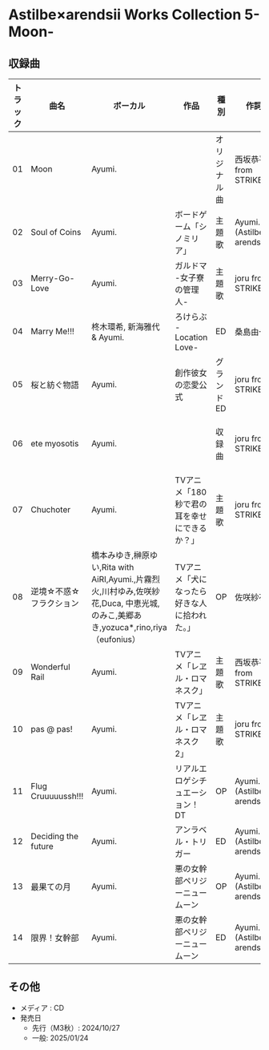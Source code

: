 # Astilbe×arendsii Works Collection 5-Moon-

## 収録曲

| トラック | 曲名 | ボーカル | 作品 | 種別 | 作詞 | 作曲 | 編曲 | その他 | 年 |
|---|---|---|---|---|---|---|---|---|---|
| 01 | Moon | Ayumi. |  | オリジナル曲 | 西坂恭平 from STRIKERS | 西坂恭平 from STRIKERS | 西坂恭平 from STRIKERS | Youtube1万人記念オリジナル曲 | |
| 02 | Soul of Coins | Ayumi. | ボードゲーム「シノミリア」 | 主題歌 | Ayumi.(Astilbe × arendsii) | NAMBO  from STRIKERS | NAMBO  from STRIKERS |  | 2019 |
| 03 | Merry-Go-Love | Ayumi. | ガルドマ -女子寮の管理人- | 主題歌 | joru from STRIKERS | 折倉俊則 from STRIKERS | 折倉俊則 from STRIKERS | | 2013 |
| 04 | Marry Me!!! | 柊木環希, 新海雅代 & Ayumi. | ろけらぶ -Location Love- | ED | 桑島由一 | 斉藤裕也 from STRIKERS | クサノユウキ from STRIKERS | | 2020 |
| 05 | 桜と紡ぐ物語 | Ayumi. | 創作彼女の恋愛公式 | グランドED | joru from STRIKERS | NAMBO  from STRIKERS | NAMBO  from STRIKERS | | 2021 |
| 06 | ete myosotis | Ayumi. |  | 収録曲 | joru from STRIKERS | 細井聡司 from STRIKERS | 細井聡司 from STRIKERS | AYUMI ONE. STRIKERS Compilations「-Glow-」収録曲 | 2019 |
| 07 | Chuchoter | Ayumi. | TVアニメ「180秒で君の耳を幸せにできるか？」 | 主題歌 | joru from STRIKERS | 西坂恭平 from STRIKERS | 西坂恭平 from STRIKERS | | 2021 |
| 08 | 逆境☆不惑☆フラクション | 橋本みゆき,榊原ゆい,Rita with AiRI,Ayumi.,片霧烈火,川村ゆみ,佐咲紗花,Duca, 中恵光城,のみこ,美郷あき,yozuca*,rino,riya（eufonius） | TVアニメ「犬になったら好きな人に拾われた。」 | OP | 佐咲紗花 | 酒井陽一 | 酒井陽一 | | 2023 |
| 09 | Wonderful Rail | Ayumi. | TVアニメ「レヱル・ロマネスク」 | 主題歌 | 西坂恭平 from STRIKERS | 西坂恭平 from STRIKERS | 西坂恭平 from STRIKERS | | 2020 |
| 10 | pas @ pas! | Ayumi. | TVアニメ「レヱル・ロマネスク2」 | 主題歌 | joru from STRIKERS | 西坂恭平 from STRIKERS | 西坂恭平 from STRIKERS | | 2023 |
| 11 | Flug Cruuuuussh!!! | Ayumi. | リアルエロゲシチュエーション！DT | OP | Ayumi.(Astilbe × arendsii) | 西坂恭平 from STRIKERS | 西坂恭平 from STRIKERS |  | 2023 |
| 12 | Deciding the future| Ayumi. | アンラベル・トリガー | ED | Ayumi.(Astilbe × arendsii) | 折倉俊則 from STRIKERS | 折倉俊則 from STRIKERS | | 2024 |
| 13 | 最果ての月 | Ayumi. | 悪の女幹部ペリジーニュームーン | OP | Ayumi.(Astilbe × arendsii) | 柳英一朗 from STRIKERS | 柳英一朗 from STRIKERS |  | 2020 |
| 14 | 限界！女幹部 | Ayumi. | 悪の女幹部ペリジーニュームーン | ED | Ayumi.(Astilbe × arendsii) | 柳英一朗 from STRIKERS | 柳英一朗 from STRIKERS | ボーナストラック | 2020 |

## その他

- メディア : CD
- 発売日
    - 先行（M3秋）: 2024/10/27
    - 一般: 2025/01/24
